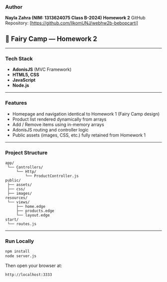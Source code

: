 ###  Author

**Nayla Zahra (NIM: 1313624075 Class B-2024)**
**Homework 2**
GitHub Repository: [https://github.com/IlkomUNJ/webhw2b-bebopcarti]


## 🌸 Fairy Camp — Homework 2 

---

###  Tech Stack

* **AdonisJS** (MVC Framework)
* **HTML5, CSS**
* **JavaScript**
* **Node.js**

---

###  Features

* Homepage and navigation identical to Homework 1 (Fairy Camp design)
* Product list rendered dynamically from arrays 
* Add / Remove items using in-memory arrays
* AdonisJS routing and controller logic
* Public assets (images, CSS, etc.) fully retained from Homework 1

---

###  Project Structure

```
app/
 └── Controllers/
     └── Http/
         └── ProductController.js
public/
 ├── assets/
 ├── css/
 ├── images/
resources/
 └── views/
     ├── home.edge
     ├── products.edge
     └── layout.edge
start/
 └── routes.js
```

---

###  Run Locally

```bash
npm install
node server.js
```

Then open your browser at:

```
http://localhost:3333
```



